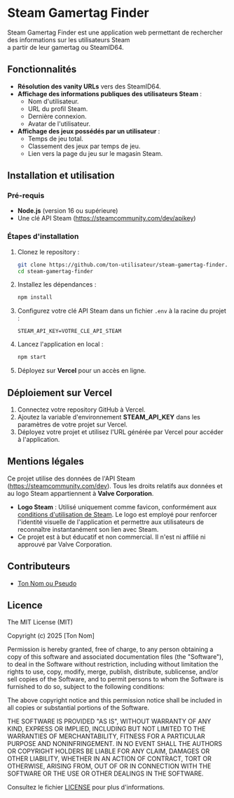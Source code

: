 # Steam Gamertag Finder

Steam Gamertag Finder est une application web permettant de rechercher des informations sur les utilisateurs Steam \
a partir de leur gamertag ou SteamID64.

## Fonctionnalités

- **Résolution des vanity URLs** vers des SteamID64.
- **Affichage des informations publiques des utilisateurs Steam** :
  - Nom d'utilisateur.
  - URL du profil Steam.
  - Dernière connexion.
  - Avatar de l'utilisateur.
- **Affichage des jeux possédés par un utilisateur** :
  - Temps de jeu total.
  - Classement des jeux par temps de jeu.
  - Lien vers la page du jeu sur le magasin Steam.

## Installation et utilisation

### Pré-requis

- **Node.js** (version 16 ou supérieure)
- Une clé API Steam (https://steamcommunity.com/dev/apikey)

### Étapes d'installation

1. Clonez le repository :

    ```bash
    git clone https://github.com/ton-utilisateur/steam-gamertag-finder.git
    cd steam-gamertag-finder
    ```

2. Installez les dépendances :

    ```bash
    npm install
    ```

3. Configurez votre clé API Steam dans un fichier `.env` à la racine du projet :

    ```env
    STEAM_API_KEY=VOTRE_CLE_API_STEAM
    ```

4. Lancez l'application en local :

    ```bash
    npm start
    ```

5. Déployez sur **Vercel** pour un accès en ligne.

## Déploiement sur Vercel

1. Connectez votre repository GitHub à Vercel.
2. Ajoutez la variable d'environnement **STEAM_API_KEY** dans les paramètres de votre projet sur Vercel.
3. Déployez votre projet et utilisez l'URL générée par Vercel pour accéder à l'application.

## Mentions légales

Ce projet utilise des données de l'API Steam (https://steamcommunity.com/dev). Tous les droits relatifs aux données et au logo Steam appartiennent à **Valve Corporation**.

- **Logo Steam** : Utilisé uniquement comme favicon, conformément aux [conditions d'utilisation de Steam](https://store.steampowered.com/legal/). Le logo est employé pour renforcer l'identité visuelle de l'application et permettre aux utilisateurs de reconnaître instantanément son lien avec Steam.
- Ce projet est à but éducatif et non commercial. Il n'est ni affilié ni approuvé par Valve Corporation.

## Contributeurs

- [Ton Nom ou Pseudo](https://github.com/ton-utilisateur)

## Licence

The MIT License (MIT)

Copyright (c) 2025 [Ton Nom]

Permission is hereby granted, free of charge, to any person obtaining a copy of this software and associated documentation files (the "Software"), to deal in the Software without restriction, including without limitation the rights to use, copy, modify, merge, publish, distribute, sublicense, and/or sell copies of the Software, and to permit persons to whom the Software is furnished to do so, subject to the following conditions:

The above copyright notice and this permission notice shall be included in all copies or substantial portions of the Software.

THE SOFTWARE IS PROVIDED "AS IS", WITHOUT WARRANTY OF ANY KIND, EXPRESS OR IMPLIED, INCLUDING BUT NOT LIMITED TO THE WARRANTIES OF MERCHANTABILITY, FITNESS FOR A PARTICULAR PURPOSE AND NONINFRINGEMENT. IN NO EVENT SHALL THE AUTHORS OR COPYRIGHT HOLDERS BE LIABLE FOR ANY CLAIM, DAMAGES OR OTHER LIABILITY, WHETHER IN AN ACTION OF CONTRACT, TORT OR OTHERWISE, ARISING FROM, OUT OF OR IN CONNECTION WITH THE SOFTWARE OR THE USE OR OTHER DEALINGS IN THE SOFTWARE.

Consultez le fichier [LICENSE](./LICENSE) pour plus d'informations.
